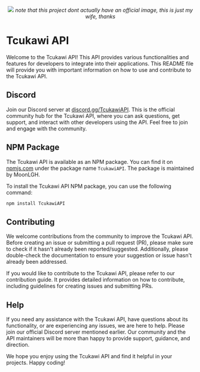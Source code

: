 <center>
<img src="https://1.bp.blogspot.com/-ooWfbyVmGlo/XRsoPUJkfSI/AAAAAAAACcY/mk3j0ZT0YzY6PUIjb36813_IorZZU9G1QCLcBGAs/s1600/Charlotte%2B-%2B7.jpg">
<i>note that this project dont actually have an official image, this is just my wife, thanks</i>
</center>

# Tcukawi API

Welcome to the Tcukawi API! This API provides various functionalities and features for developers to integrate into their applications. This README file will provide you with important information on how to use and contribute to the Tcukawi API.

## Discord

Join our Discord server at [discord.gg/TcukawiAPI](https://discord.gg/TcukawiAPI). This is the official community hub for the Tcukawi API, where you can ask questions, get support, and interact with other developers using the API. Feel free to join and engage with the community.

## NPM Package

The Tcukawi API is available as an NPM package. You can find it on [npmjs.com](https://www.npmjs.com/package/TcukawiAPI) under the package name `TcukawiAPI`. The package is maintained by MoonLGH.

To install the Tcukawi API NPM package, you can use the following command:
```sh
npm install TcukawiAPI
```

## Contributing

We welcome contributions from the community to improve the Tcukawi API. Before creating an issue or submitting a pull request (PR), please make sure to check if it hasn't already been reported/suggested. Additionally, please double-check the documentation to ensure your suggestion or issue hasn't already been addressed.

If you would like to contribute to the Tcukawi API, please refer to our contribution guide. It provides detailed information on how to contribute, including guidelines for creating issues and submitting PRs.

## Help

If you need any assistance with the Tcukawi API, have questions about its functionality, or are experiencing any issues, we are here to help. Please join our official Discord server mentioned earlier. Our community and the API maintainers will be more than happy to provide support, guidance, and direction.

We hope you enjoy using the Tcukawi API and find it helpful in your projects. Happy coding!
